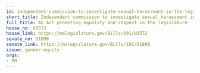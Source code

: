 ```yaml
---
id: independent-commission-to-investigate-sexual-harassment-in-the-legislature
short_title: Independent commission to investigate sexual harassment in the legislature
full_title: An Act promoting equality and respect in the legislature
house_no: H3572
house_link: https://malegislature.gov/Bills/191/H3572
senate_no: S1898
senate_link: https://malegislature.gov/Bills/191/S1898
issue: gender-equity
orgs:
- PM
---
```

